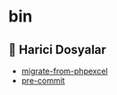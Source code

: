 # bin

<!--Index-->

## 📂 Harici Dosyalar

- [migrate-from-phpexcel](./migrate-from-phpexcel)
- [pre-commit](./pre-commit)

<!--Index-->
